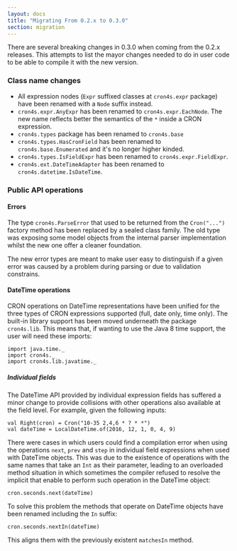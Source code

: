 ```yaml
---
layout: docs
title: "Migrating From 0.2.x to 0.3.0"
section: migration
---
```


There are several breaking changes in 0.3.0 when coming from the 0.2.x releases. This attempts to list the mayor 
changes needed to do in user code to be able to compile it with the new version.

### Class name changes

 * All expression nodes (`Expr` suffixed classes at `cron4s.expr` package) have been renamed with a `Node` suffix instead.
 * `cron4s.expr.AnyExpr` has been renamed to `cron4s.expr.EachNode`. The new name reflects better the semantics of the `*` inside a CRON expression.
 * `cron4s.types` package has been renamed to `cron4s.base`
 * `cron4s.types.HasCronField` has been renamed to `cron4s.base.Enumerated` and it's no longer higher kinded.
 * `cron4s.types.IsFieldExpr` has been renamed to `cron4s.expr.FieldExpr`.
 * `cron4s.ext.DateTimeAdapter` has been renamed to `cron4s.datetime.IsDateTime`.
 
### Public API operations

#### Errors

The type `cron4s.ParseError` that used to be returned from the `Cron("...")` factory method has been replaced by a sealed
class family. The old type was exposing some model objects from the internal parser implementation whilst the new one
offer a cleaner foundation.

The new error types are meant to make user easy to distinguish if a given error was caused by a problem during parsing
or due to validation constrains.

#### DateTime operations

CRON operations on DateTime representations have been unified for the three types of CRON expressions supported (full,
date only, time only). The built-in library support has been moved underneath the package `cron4s.lib`. This means that,
if wanting to use the Java 8 time support, the user will need these imports:

```tut:silent
import java.time._
import cron4s._
import cron4s.lib.javatime._
```

##### Individual fields

The DateTime API provided by individual expression fields has suffered a minor change to provide collisions with other
operations also available at the field level. For example, given the following inputs:

```tut
val Right(cron) = Cron("10-35 2,4,6 * ? * *")
val dateTime = LocalDateTime.of(2016, 12, 1, 0, 4, 9)
```

There were cases in which users could find a compilation error when using the operations `next`, `prev` and `step` in
individual field expressions when used with DateTime objects. This was due to the existence of operations with the
same names that take an `Int` as their parameter, leading to an overloaded method situation in which sometimes the
compiler refused to resolve the implicit that enable to perform such operation in the DateTime object:

```tut:fail
cron.seconds.next(dateTime)
```

To solve this problem the methods that operate on DateTime objects have been renamed including the `In` suffix:

```tut
cron.seconds.nextIn(dateTime)
```

This aligns them with the previously existent `matchesIn` method.